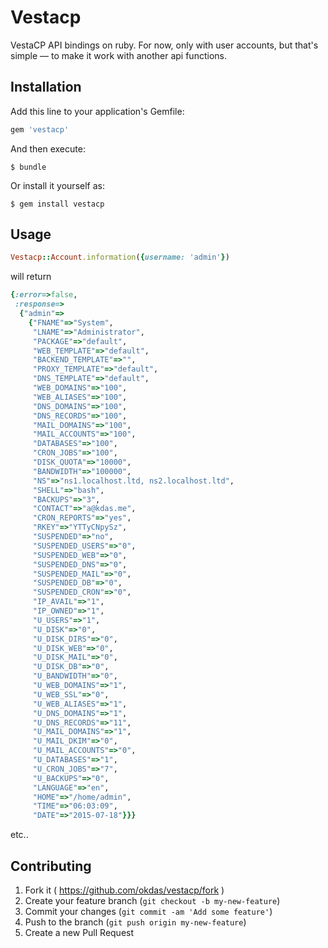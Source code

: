 # Vestacp

VestaCP API bindings on ruby. For now, only with user accounts, but that's simple — to make it work with another api functions.

## Installation

Add this line to your application's Gemfile:

```ruby
gem 'vestacp'
```

And then execute:

    $ bundle

Or install it yourself as:

    $ gem install vestacp

## Usage

```ruby
Vestacp::Account.information({username: 'admin'})
```

will return
```ruby
{:error=>false,
 :response=>
  {"admin"=>
    {"FNAME"=>"System",
     "LNAME"=>"Administrator",
     "PACKAGE"=>"default",
     "WEB_TEMPLATE"=>"default",
     "BACKEND_TEMPLATE"=>"",
     "PROXY_TEMPLATE"=>"default",
     "DNS_TEMPLATE"=>"default",
     "WEB_DOMAINS"=>"100",
     "WEB_ALIASES"=>"100",
     "DNS_DOMAINS"=>"100",
     "DNS_RECORDS"=>"100",
     "MAIL_DOMAINS"=>"100",
     "MAIL_ACCOUNTS"=>"100",
     "DATABASES"=>"100",
     "CRON_JOBS"=>"100",
     "DISK_QUOTA"=>"10000",
     "BANDWIDTH"=>"100000",
     "NS"=>"ns1.localhost.ltd, ns2.localhost.ltd",
     "SHELL"=>"bash",
     "BACKUPS"=>"3",
     "CONTACT"=>"a@kdas.me",
     "CRON_REPORTS"=>"yes",
     "RKEY"=>"YTTyCNpySz",
     "SUSPENDED"=>"no",
     "SUSPENDED_USERS"=>"0",
     "SUSPENDED_WEB"=>"0",
     "SUSPENDED_DNS"=>"0",
     "SUSPENDED_MAIL"=>"0",
     "SUSPENDED_DB"=>"0",
     "SUSPENDED_CRON"=>"0",
     "IP_AVAIL"=>"1",
     "IP_OWNED"=>"1",
     "U_USERS"=>"1",
     "U_DISK"=>"0",
     "U_DISK_DIRS"=>"0",
     "U_DISK_WEB"=>"0",
     "U_DISK_MAIL"=>"0",
     "U_DISK_DB"=>"0",
     "U_BANDWIDTH"=>"0",
     "U_WEB_DOMAINS"=>"1",
     "U_WEB_SSL"=>"0",
     "U_WEB_ALIASES"=>"1",
     "U_DNS_DOMAINS"=>"1",
     "U_DNS_RECORDS"=>"11",
     "U_MAIL_DOMAINS"=>"1",
     "U_MAIL_DKIM"=>"0",
     "U_MAIL_ACCOUNTS"=>"0",
     "U_DATABASES"=>"1",
     "U_CRON_JOBS"=>"7",
     "U_BACKUPS"=>"0",
     "LANGUAGE"=>"en",
     "HOME"=>"/home/admin",
     "TIME"=>"06:03:09",
     "DATE"=>"2015-07-18"}}}
```

etc..

## Contributing

1. Fork it ( https://github.com/okdas/vestacp/fork )
2. Create your feature branch (`git checkout -b my-new-feature`)
3. Commit your changes (`git commit -am 'Add some feature'`)
4. Push to the branch (`git push origin my-new-feature`)
5. Create a new Pull Request
